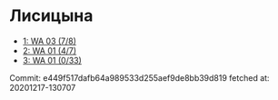 # Лисицына
- [1: WA 03 (7/8)](1.md)
- [2: WA 01 (4/7)](2.md)
- [3: WA 01 (0/33)](3.md)

Commit: e449f517dafb64a989533d255aef9de8bb39d819
 fetched at: 20201217-130707
